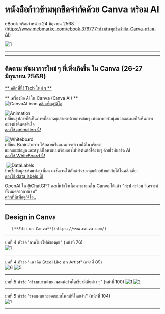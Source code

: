 # หนังสือก้าวข้ามทุกขีดจำกัดด้วย Canva พร้อม AI 
eBook พร้อมจำหน่าย 24 มิถุนายน 2568     
(https://www.mebmarket.com/ebook-376777-ก้าวข้ามทุกขีดจำกัด-Canva-พร้อม-AI)

![1](https://github.com/user-attachments/assets/95fe8b63-000d-4bf7-b1a4-7d3c82ed5f89)


----------
----   
## ติดตาม พัฒนาการใหม่ ๆ ที่เพิ่งเกิดขึ้น ใน Canva (26-27 มิถุนายน 2568) ##
[** คลิกที่นี่! Tech ใหม่ ๆ **](https://www.canva.com/whats-new)   

** เครื่องมือ AI ใน Canva (Canva AI) **   
![CanvaAI-icon](https://github.com/user-attachments/assets/2b8990ba-19c7-4dd3-bcc4-0a760722db2a)
[คลิกเพื่อดูวิดีโอ](https://www.canva.com/ai-assistant/)    

![Animation](https://github.com/user-attachments/assets/665bfb20-5173-4b30-b532-073769f034d5)    
เปลี่ยนรูปภาพให้เป็นภาพที่สะกดทุกสายตาด้วยการค่อยๆ เฟดภาพอย่างนุ่มนวลและเผยให้เห็นภาพอย่างน่าตื่นตาตื่นใจ    
[ลองใช้ animation นี้! ](https://www.canva.com/design/DAGrdmD04rM/tjOZT_rb9afqux47-ZPaHw/edit?ui=eyJBIjp7IkIiOnsiQiI6dHJ1ZX19LCJHIjp7IkIiOnRydWUsIlIiOnRydWUsIlEiOnsiQSI6eyJBPyI6IjEifX19fQ) 

![Whiteboard](https://github.com/user-attachments/assets/5ab3b6c1-fbed-4a0b-9794-80cee96f4ab5)    
เปลี่ยน Brainstorm ให้กลายเป็นแผนการทำงานได้ในพริบตา   
แยกแยะข้อมูล และสรุปเนื้อหาแบบพร้อมเอาไปทำงานต่อได้ง่ายๆ ด้วยไวท์บอร์ด AI   
[ลองใช้ WhiteBoard นี้! ](https://www.canva.com/design/DAGrduH7ouI/R37EdQixTWllkKJCB_7wyw/edit?ui=eyJBIjp7IkIiOnsiQiI6dHJ1ZX19LCJHIjp7IkIiOnRydWUsIlIiOnRydWUsIlEiOnsiQSI6eyJBPyI6InkifX19fQ)   

 
![DataLabels](https://github.com/user-attachments/assets/e2da3a1d-8c18-4702-ab37-b7db252b5a92)   
ป้ายชื่อข้อมูลชาร์ตแท่ง: เพิ่มความชัดเจนให้กับชาร์ตของคุณด้วยป้ายกำกับได้ในคลิกเดียว   
[ลองใช้ data labels นี้!](https://www.canva.com/design/DAGrdsMfJJ0/YeFtKGDjwDmT_QJk7yQImQ/edit)      


OpenAI ใน @ChatGPT ตอนนี้เข้าใจเนื้อหาของคุณใน Canva ได้แล้ว "สรุป สะท้อน วิเคราะห์ ทั้งหมดจากการแชท"    
[คลิกที่นี่เพื่อดูวิดีโอ..](https://x.com/canva/status/1938398169693306944)

----   

## Design in Canva ##

       [**Edit on Canva**](https://www.canva.com/)
----------------    
    
    
บทที่ 4 หัวข้อ "ภาพโปรไฟล์ของคุณ" (หน้าที่ 76)      
![1](https://github.com/user-attachments/assets/c13ddf29-190e-4405-a2aa-ac7862aeb73f)

-----------

บทที่ 4 หัวข้อ "แนวคิด Steal Like an Artist" (หน้าที่ 85)     
![6](https://github.com/user-attachments/assets/5813d453-a6ba-4ec1-80a1-9782992ff79b)
![5](https://github.com/user-attachments/assets/133eace6-1115-424b-af56-7a2517b0e4b2)

-----------

บทที่ 5 หัวข้อ "สร้างแบรนด์บนแพลตฟอร์มโซเชียลมีเดียต่าง ๆ" (หน้าที่ 100)
![1](https://github.com/user-attachments/assets/d6ebab9b-cd24-435a-bda9-258b038aa21b)
![2](https://github.com/user-attachments/assets/20a9c72c-ece8-41fb-8d70-7add4803ac22)

-----------

บทที่ 5 หัวข้อ "วางแผนและออกแบบโพสต์ที่โดดเด่น" (หน้าที่ 104)    
![1](https://github.com/user-attachments/assets/954c5ca3-ebf0-4bc4-8cf6-bc76fa19c6df)

-----------


